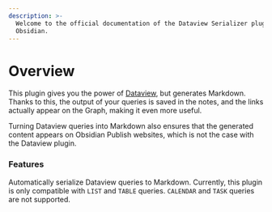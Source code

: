 ```yaml
---
description: >-
  Welcome to the official documentation of the Dataview Serializer plugin for
  Obsidian.
---
```


# Overview

This plugin gives you the power of [Dataview](https://github.com/blacksmithgu/obsidian-dataview), but generates Markdown. Thanks to this, the output of your queries is saved in the notes, and the links actually appear on the Graph, making it even more useful.

Turning Dataview queries into Markdown also ensures that the generated content appears on Obsidian Publish websites, which is not the case with the Dataview plugin.

### Features

Automatically serialize Dataview queries to Markdown. Currently, this plugin is only compatible with `LIST` and `TABLE` queries. `CALENDAR` and `TASK` queries are not supported.
